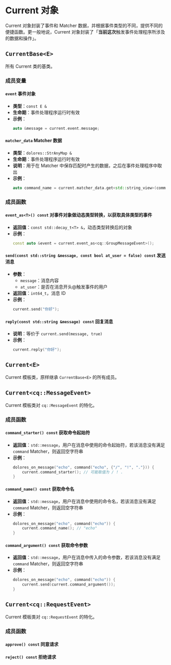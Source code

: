 # Current 对象

Current 对象封装了事件和 Matcher 数据，并根据事件类型的不同，提供不同的便捷函数。更一般地说，Current 对象封装了「**当前这次**触发事件处理程序所涉及的数据和操作」。

## `CurrentBase<E>`

所有 Current 类的基类。

### 成员变量

#### `event` 事件对象

- **类型**：`const E &`
- **生命期**：事件处理程序运行时有效
- **示例**：
  ```cpp
  auto &message = current.event.message;
  ```

#### `matcher_data` Matcher 数据

- **类型**：`dolores::StrAnyMap &`
- **生命期**：事件处理程序运行时有效
- **说明**：用于在 Matcher 中保存匹配时产生的数据，之后在事件处理程序中取出
- **示例**：
  ```cpp
  auto command_name = current.matcher_data.get<std::string_view>(command::NAME, "");
  ```

### 成员函数

#### `event_as<T>() const` 对事件对象做动态类型转换，以获取具体类型的事件

- **返回值**：`const std::decay_t<T> &`，动态类型转换后的对象
- **示例**：
  ```cpp
  const auto &event = current.event_as<cq::GroupMessageEvent>();
  ```

#### `send(const std::string &message, const bool at_user = false) const` 发送消息

- **参数**：
  - `message`：消息内容
  - `at_user`：是否在消息开头@触发事件的用户
- **返回值**：`int64_t`，消息 ID
- **示例**：
  ```cpp
  current.send("你好");
  ```

#### `reply(const std::string &message) const` 回复消息

- **说明**：等价于 `current.send(message, true)`
- **示例**：
  ```cpp
  current.reply("你好");
  ```

## `Current<E>`

Current 模板类，原样继承 `CurrentBase<E>` 的所有成员。

## `Current<cq::MessageEvent>`

Current 模板类对 `cq::MessageEvent` 的特化。

### 成员函数

#### `command_starter() const` 获取命令起始符

- **返回值**：`std::message`，用户在消息中使用的命令起始符，若该消息没有满足 `command` Matcher，则返回空字符串
- **示例**：
  ```cpp
  dolores_on_message("echo", command("echo", {"/", "!", "."})) {
      current.command_starter(); // 可能取值为 / ! .
  }
  ```

#### `command_name() const` 获取命令名

- **返回值**：`std::message`，用户在消息中使用的命令名，若该消息没有满足 `command` Matcher，则返回空字符串
- **示例**：
  ```cpp
  dolores_on_message("echo", command("echo")) {
      current.command_name(); // "echo"
  }
  ```

#### `command_argument() const` 获取命令参数

- **返回值**：`std::message`，用户在消息中传入的命令参数，若该消息没有满足 `command` Matcher，则返回空字符串
- **示例**：
  ```cpp
  dolores_on_message("echo", command("echo")) {
      current.send(current.command_argument());
  }
  ```

## `Current<cq::RequestEvent>`

Current 模板类对 `cq::RequestEvent` 的特化。

### 成员函数

#### `approve() const` 同意请求

#### `reject() const` 拒绝请求
